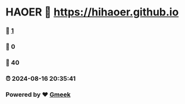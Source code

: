 # HAOER :link: https://hihaoer.github.io 
### :page_facing_up: [1](https://hihaoer.github.io/tag.html) 
### :speech_balloon: 0 
### :hibiscus: 40 
### :alarm_clock: 2024-08-16 20:35:41 
### Powered by :heart: [Gmeek](https://github.com/Meekdai/Gmeek)
